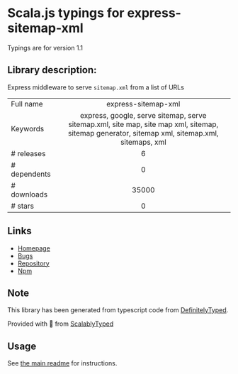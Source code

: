 
# Scala.js typings for express-sitemap-xml

Typings are for version 1.1

## Library description:
Express middleware to serve `sitemap.xml` from a list of URLs

|                    |                 |
| ------------------ | :-------------: |
| Full name          | express-sitemap-xml |
| Keywords           | express, google, serve sitemap, serve sitemap.xml, site map, site map xml, sitemap, sitemap generator, sitemap xml, sitemap.xml, sitemaps, xml |
| # releases         | 6 |
| # dependents       | 0 |
| # downloads        | 35000 |
| # stars            | 0 |

## Links
- [Homepage](https://github.com/feross/express-sitemap-xml)
- [Bugs](https://github.com/feross/express-sitemap-xml/issues)
- [Repository](https://github.com/feross/express-sitemap-xml)
- [Npm](https://www.npmjs.com/package/express-sitemap-xml)
    


## Note
This library has been generated from typescript code from [DefinitelyTyped](https://definitelytyped.org).

Provided with :purple_heart: from [ScalablyTyped](https://github.com/oyvindberg/ScalablyTyped)

## Usage
See [the main readme](../../readme.md) for instructions.


